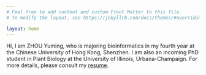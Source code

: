 ```yaml
---
# Feel free to add content and custom Front Matter to this file.
# To modify the layout, see https://jekyllrb.com/docs/themes/#overriding-theme-defaults

layout: home
---
```


Hi, I am ZHOU Yuming, who is majoring bioinformatics in my fourth year at the Chinese University of Hong Kong, Shenzhen. I am also an incoming PhD student in Plant Biology at the University of Illinois, Urbana-Champaign.
For more details, please consult my [resume](/assets/ZHOU-YUMING-RESUME.pdf).